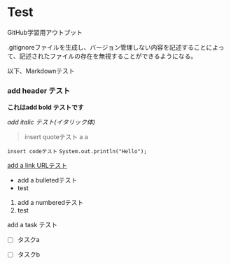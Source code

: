 # Test

GitHub学習用アウトプット

.gitignoreファイルを生成し、バージョン管理しない内容を記述することによって、記述されたファイルの存在を無視することができるようになる。

以下、Markdownテスト

### add header テスト

**これはadd bold テストです**

_add italic テスト(イタリック体)_

> insert quoteテスト
a
a

`insert codeテスト`
`System.out.println("Hello");`

[add a link URLテスト](https://www.google.com/)

- add a bulletedテスト
- test

1. add a numberedテスト
2. test

add a task テスト
- [ ] タスクa
- [ ] タスクb

